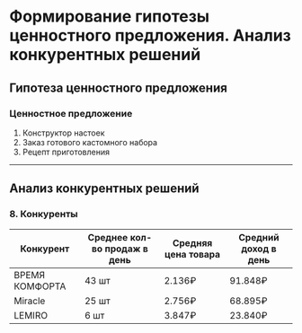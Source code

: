 # Формирование гипотезы ценностного предложения. Анализ конкурентных решений

## **Гипотеза ценностного предложения**

### **Ценностное предложение**
1. Конструктор настоек
2. Заказ готового кастомного набора
3. Рецепт приготовления

---

## **Анализ конкурентных решений**

### 8. **Конкуренты**  
| Конкурент       | Среднее кол-во продаж в день | Средняя цена товара | Средний доход в день |
|-----------------|------------------------------|---------------------|----------------------|
| ВРЕМЯ КОМФОРТА  | 43 шт                        | 2.136₽              | 91.848₽              |
| Miracle         | 25 шт                        | 2.756₽              | 68.895₽              |
| LEMIRO          | 6 шт                         | 3.847₽              | 23.840₽              |
